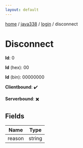 ```yaml
---
layout: default
---
```


[home](/)  /  [java338](/protocol/java338)  /  [login](/protocol/java338/login)  /  disconnect

# Disconnect

**Id**: 0

**Id** (hex): 00

**Id** (bin): 00000000

**Clientbound**: ✔️

**Serverbound**: ✖️

## Fields

Name | Type
---|---
reason | string

